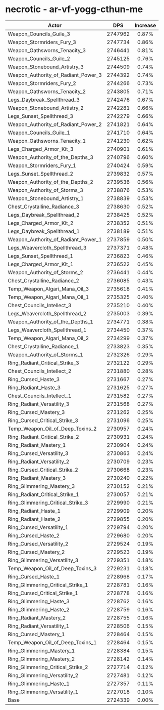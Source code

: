 # necrotic - ar-vf-yogg-cthun-me
| Actor | DPS | Increase |
|---|:---:|:---:|
|Weapon_Councils_Guile_3|2747962|0.87%|
|Weapon_Stormriders_Fury_3|2747734|0.86%|
|Weapon_Oathsworns_Tenacity_3|2746441|0.81%|
|Weapon_Councils_Guile_2|2745125|0.76%|
|Weapon_Stonebound_Artistry_3|2744509|0.74%|
|Weapon_Authority_of_Radiant_Power_3|2744392|0.74%|
|Weapon_Stormriders_Fury_2|2744266|0.73%|
|Weapon_Oathsworns_Tenacity_2|2743805|0.71%|
|Legs_Daybreak_Spellthread_3|2742476|0.67%|
|Weapon_Stonebound_Artistry_2|2742281|0.66%|
|Legs_Sunset_Spellthread_3|2742279|0.66%|
|Weapon_Authority_of_Radiant_Power_2|2741821|0.64%|
|Weapon_Councils_Guile_1|2741710|0.64%|
|Weapon_Oathsworns_Tenacity_1|2741230|0.62%|
|Legs_Charged_Armor_Kit_3|2740901|0.61%|
|Weapon_Authority_of_the_Depths_3|2740796|0.60%|
|Weapon_Stormriders_Fury_1|2740424|0.59%|
|Legs_Sunset_Spellthread_2|2739832|0.57%|
|Weapon_Authority_of_the_Depths_2|2739536|0.56%|
|Weapon_Authority_of_Storms_3|2738876|0.53%|
|Weapon_Stonebound_Artistry_1|2738839|0.53%|
|Chest_Crystalline_Radiance_3|2738630|0.52%|
|Legs_Daybreak_Spellthread_2|2738425|0.52%|
|Legs_Charged_Armor_Kit_2|2738352|0.51%|
|Legs_Daybreak_Spellthread_1|2738189|0.51%|
|Weapon_Authority_of_Radiant_Power_1|2737859|0.50%|
|Legs_Weavercloth_Spellthread_3|2737371|0.48%|
|Legs_Sunset_Spellthread_1|2736823|0.46%|
|Legs_Charged_Armor_Kit_1|2736522|0.45%|
|Weapon_Authority_of_Storms_2|2736441|0.44%|
|Chest_Crystalline_Radiance_2|2736085|0.43%|
|Temp_Weapon_Algari_Mana_Oil_3|2735618|0.41%|
|Temp_Weapon_Algari_Mana_Oil_1|2735325|0.40%|
|Chest_Councils_Intellect_3|2735210|0.40%|
|Legs_Weavercloth_Spellthread_2|2735003|0.39%|
|Weapon_Authority_of_the_Depths_1|2734771|0.38%|
|Legs_Weavercloth_Spellthread_1|2734450|0.37%|
|Temp_Weapon_Algari_Mana_Oil_2|2734299|0.37%|
|Chest_Crystalline_Radiance_1|2733823|0.35%|
|Weapon_Authority_of_Storms_1|2732326|0.29%|
|Ring_Radiant_Critical_Strike_3|2732122|0.29%|
|Chest_Councils_Intellect_2|2731880|0.28%|
|Ring_Cursed_Haste_3|2731667|0.27%|
|Ring_Radiant_Haste_3|2731625|0.27%|
|Chest_Councils_Intellect_1|2731582|0.27%|
|Ring_Radiant_Versatility_3|2731568|0.27%|
|Ring_Cursed_Mastery_3|2731262|0.25%|
|Ring_Cursed_Critical_Strike_3|2731096|0.25%|
|Temp_Weapon_Oil_of_Deep_Toxins_2|2730957|0.24%|
|Ring_Radiant_Critical_Strike_2|2730931|0.24%|
|Ring_Radiant_Mastery_1|2730904|0.24%|
|Ring_Cursed_Versatility_3|2730863|0.24%|
|Ring_Radiant_Versatility_2|2730709|0.23%|
|Ring_Cursed_Critical_Strike_2|2730668|0.23%|
|Ring_Radiant_Mastery_3|2730240|0.22%|
|Ring_Glimmering_Mastery_3|2730152|0.21%|
|Ring_Radiant_Critical_Strike_1|2730057|0.21%|
|Ring_Glimmering_Critical_Strike_3|2729990|0.21%|
|Ring_Radiant_Haste_1|2729909|0.20%|
|Ring_Radiant_Haste_2|2729855|0.20%|
|Ring_Cursed_Versatility_1|2729794|0.20%|
|Ring_Cursed_Haste_2|2729680|0.20%|
|Ring_Cursed_Versatility_2|2729524|0.19%|
|Ring_Cursed_Mastery_2|2729523|0.19%|
|Ring_Glimmering_Versatility_3|2729351|0.18%|
|Temp_Weapon_Oil_of_Deep_Toxins_3|2729231|0.18%|
|Ring_Cursed_Haste_1|2728968|0.17%|
|Ring_Glimmering_Critical_Strike_1|2728781|0.16%|
|Ring_Cursed_Critical_Strike_1|2728778|0.16%|
|Ring_Glimmering_Haste_3|2728762|0.16%|
|Ring_Glimmering_Haste_2|2728759|0.16%|
|Ring_Radiant_Mastery_2|2728755|0.16%|
|Ring_Radiant_Versatility_1|2728506|0.15%|
|Ring_Cursed_Mastery_1|2728464|0.15%|
|Temp_Weapon_Oil_of_Deep_Toxins_1|2728464|0.15%|
|Ring_Glimmering_Mastery_1|2728384|0.15%|
|Ring_Glimmering_Mastery_2|2728142|0.14%|
|Ring_Glimmering_Critical_Strike_2|2727714|0.12%|
|Ring_Glimmering_Versatility_2|2727481|0.12%|
|Ring_Glimmering_Haste_1|2727357|0.11%|
|Ring_Glimmering_Versatility_1|2727018|0.10%|
|Base|2724339|0.00%|
